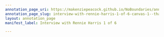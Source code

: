 ```yaml
---
annotation_page_uri: https://makenziepeacock.github.io/NoBoundaries/annotations/interview-with-rennie-harris-1-of-6-canvas-1--that-d-be-great.json
annotation_page_slug: interview-with-rennie-harris-1-of-6-canvas-1--that-d-be-great
layout: annotation_page
manifest_label: Interview with Rennie Harris 1 of 6

---
```

